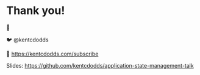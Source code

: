 # Thank you!

👋

🐦 @kentcdodds

💌 https://kentcdodds.com/subscribe

Slides: https://github.com/kentcdodds/application-state-management-talk
